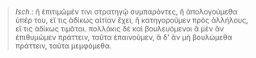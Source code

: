 

>  *Isch.*: ἢ ἐπιτιμῶμέν τινι στρατηγῷ συμπαρόντες, ἢ ἀπολογούμεθα ὑπέρ του, εἴ τις ἀδίκως αἰτίαν ἔχει, ἢ κατηγοροῦμεν πρὸς ἀλλήλους, εἴ τις ἀδίκως τιμᾶται. πολλάκις δὲ καὶ βουλευόμενοι ἃ μὲν ἂν ἐπιθυμῶμεν πράττειν, ταῦτα ἐπαινοῦμεν, ἃ δ' ἂν μὴ βουλώμεθα πράττειν, ταῦτα μεμφόμεθα.